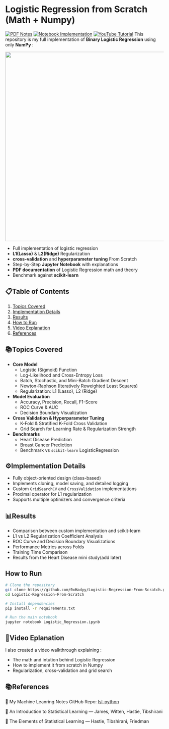 # Logistic Regression from Scratch (Math + Numpy) 

[![PDF Notes](https://img.shields.io/badge/PDF-Theory-blue)](docs%20and%20theory/Logistic%20Regression.pdf)
[![Notebook Implementation](https://img.shields.io/badge/Jupyter-Notebook-orange)](notebooks/Logistic_Regression_Scratch.ipynb)
[![YouTube Tutorial](https://img.shields.io/badge/YouTube-Tutorial-red)](https://youtu.be/fQFKdAuTSZ8)
This repository is my full implementation of **Binary Logistic Regression** using only **NumPy** :

<p align="center">
<img src="https://s12.gifyu.com/images/b3z3E.gif" width= "600" >
</p>



- Full implementation of logistic regression 
- **L1(Lasso)** & **L2(Ridge)** Regularization 
- **cross-validation** and **hyperparameter tuning** From Scratch 
- Step-by-Step **Jupyter Notebook** with explanations
- **PDF documentation** of Logistic Regression math and theory
- Benchmark against **scikit-learn**





## 📋Table of Contents
1. [Topics Covered](#topics-covered)
2. [Implementation Details](#implementation-details)
3. [Results](#results)
4. [How to Run](#how-to-run)
5. [Video Explanation](#video-explanation)
6. [References](#references)

## 📚Topics Covered
- **Core Model**
  - Logistic (Sigmoid) Function
  - Log-Likelihood and Cross-Entropy Loss
  - Batch, Stochastic, and Mini-Batch Gradient Descent
  - Newton-Raphson (Iteratively Reweighted Least Squares)
  - Regularization: L1 (Lasso), L2 (Ridge)
- **Model Evaluation**
  - Accuracy, Precision, Recall, F1-Score
  - ROC Curve & AUC
  - Decision Boundary Visualization
- **Cross Validation & Hyperparameter Tuning**
  - K-Fold & Stratified K-Fold Cross Validation
  - Grid Search for Learning Rate & Regularization Strength
- **Benchmarks**
  - Heart Disease Prediction
  - Breast Cancer Prediction
  - Benchmark vs `scikit-learn` LogisticRegression

## ⚙️Implementation Details
- Fully object-oriented design (class-based)
- Implements cloning, model saving, and detailed logging
- Custom `GridSearchCV` and `CrossValidation` implementations
- Proximal operator for L1 regularization
- Supports multiple optimizers and convergence criteria

## 📊Results 

- Comparison between custom implementation and scikit-learn
- L1 vs L2 Regularization Coefficient Analysis
- ROC Curve and Decision Boundary Visualizations
- Performance Metrics across Folds
- Training Time Comparison
- Results from the Heart Disease mini study(add later)


## How to Run
```bash
# Clone the repository
git clone https://github.com/0xHadyy/Logistic-Regression-From-Scratch.git
cd Logistic-Regression-From-Scratch

# Install dependencies
pip install -r requirements.txt

# Run the main notebook
jupyter notebook Logistic_Regression.ipynb

```

## 🎥Video Eplanation 
I also created a video walkthrough explaining :
- The math and intution behind Logistic Regression 
- How to implement it from scratch in Numpy
- Regularization, cross-validation and grid search

## 📚References

🔗 My Machine Leanring Notes GitHub Repo: [Isl-python](https://github.com/0xHadyy/Linear-Regression-From-Scratch)

📘 An Introduction to Statistical Learning — James, Witten, Hastie, Tibshirani

📗 The Elements of Statistical Learning — Hastie, Tibshirani, Friedman


